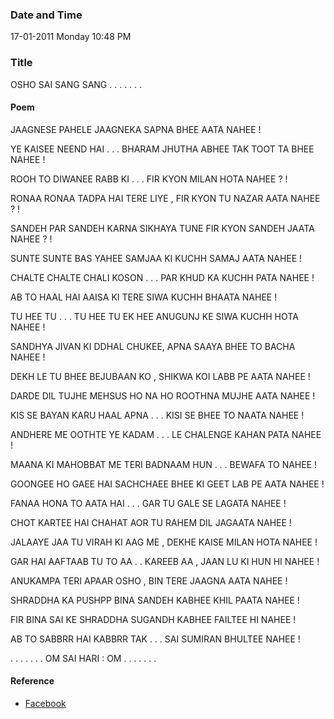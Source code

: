 ### Date and Time

17-01-2011 Monday 10:48 PM

### Title

OSHO SAI SANG SANG . . . . . . .

#### Poem

JAAGNESE  PAHELE  JAAGNEKA  SAPNA  BHEE  AATA  NAHEE  !

YE KAISEE  NEEND  HAI  . . . BHARAM JHUTHA ABHEE TAK TOOT TA BHEE NAHEE !

ROOH TO DIWANEE RABB KI . . . FIR KYON MILAN HOTA NAHEE ? !

RONAA RONAA TADPA HAI TERE LIYE , FIR KYON TU NAZAR AATA NAHEE ? !

SANDEH PAR SANDEH KARNA SIKHAYA TUNE FIR KYON SANDEH JAATA NAHEE ? !

SUNTE  SUNTE BAS YAHEE SAMJAA KI KUCHH SAMAJ AATA NAHEE !

CHALTE CHALTE CHALI KOSON . . . PAR KHUD KA KUCHH PATA NAHEE !

AB TO HAAL HAI AAISA KI TERE SIWA KUCHH BHAATA NAHEE !

TU HEE TU . . . TU HEE TU EK HEE ANUGUNJ KE SIWA KUCHH HOTA NAHEE !

SANDHYA JIVAN KI DDHAL CHUKEE, APNA SAAYA BHEE TO BACHA NAHEE !

DEKH LE TU BHEE BEJUBAAN KO , SHIKWA KOI LABB PE AATA NAHEE !

DARDE DIL TUJHE MEHSUS HO NA HO ROOTHNA MUJHE AATA NAHEE !

KIS SE BAYAN KARU HAAL APNA . . . KISI SE BHEE TO NAATA NAHEE !

ANDHERE ME OOTHTE YE KADAM . . . LE CHALENGE KAHAN PATA NAHEE !

MAANA KI MAHOBBAT ME TERI BADNAAM HUN . . . BEWAFA TO NAHEE !

GOONGEE HO GAEE HAI SACHCHAEE BHEE KI GEET LAB PE AATA NAHEE !

FANAA HONA TO AATA HAI . . . GAR TU GALE SE LAGATA NAHEE !

CHOT  KARTEE HAI CHAHAT AOR TU RAHEM DIL JAGAATA NAHEE !

JALAAYE JAA TU VIRAH KI AAG ME , DEKHE KAISE MILAN HOTA NAHEE !

GAR HAI AAFTAAB TU TO AA . . KAREEB AA , JAAN LU KI HUN HI NAHEE !

ANUKAMPA TERI APAAR OSHO , BIN TERE JAAGNA AATA NAHEE !

SHRADDHA KA PUSHPP BINA SANDEH KABHEE KHIL PAATA NAHEE !

FIR BINA SAI KE SHRADDHA SUGANDH KABHEE FAILTEE HI NAHEE !

AB TO SABBRR HAI KABBRR TAK . . . SAI SUMIRAN BHULTEE NAHEE !

. . . . . . . OM SAI HARI : OM . . . . . . .  

#### Reference

* [Facebook](https://www.facebook.com/share/PqDR4LLfWQhngaaa/)
